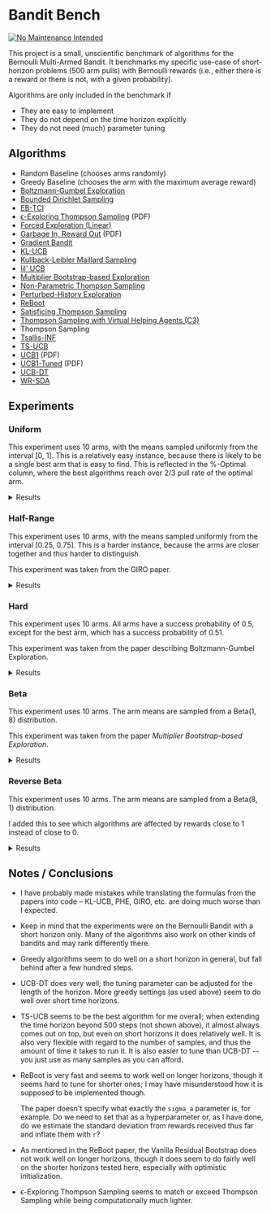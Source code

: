 # Bandit Bench

[![No Maintenance Intended](http://unmaintained.tech/badge.svg)](http://unmaintained.tech/)

This project is a small, unscientific benchmark of algorithms for the Bernoulli
Multi-Armed Bandit. It benchmarks my specific use-case of short-horizon problems
(500 arm pulls) with Bernoulli rewards (i.e., either there is a reward or there
is not, with a given probability).

Algorithms are only included in the benchmark if

- They are easy to implement
- They do not depend on the time horizon explicitly
- They do not need (much) parameter tuning

## Algorithms

- Random Baseline (chooses arms randomly)
- Greedy Baseline (chooses the arm with the maximum average reward)
- [Boltzmann-Gumbel Exploration](https://arxiv.org/abs/1705.10257)
- [Bounded Dirichlet Sampling](https://arxiv.org/abs/2111.09724)
- [EB-TCI](https://arxiv.org/abs/2206.05979)
- [ϵ-Exploring Thompson Sampling](https://proceedings.mlr.press/v202/jin23b/jin23b.pdf) (PDF)
- [Forced Exploration (Linear)](https://arxiv.org/abs/2312.07285)
- [Garbage In, Reward Out](http://proceedings.mlr.press/v97/kveton19a/kveton19a.pdf) (PDF)
- [Gradient Bandit](https://arxiv.org/abs/2402.17235)
- [KL-UCB](https://arxiv.org/abs/1102.2490)
- [Kullback-Leibler Maillard Sampling](https://arxiv.org/abs/2304.14989)
- [lil' UCB](https://arxiv.org/abs/1312.7308)
- [Multiplier Bootstrap-based Exploration](https://arxiv.org/abs/2302.01543)
- [Non-Parametric Thompson Sampling](https://proceedings.mlr.press/v117/riou20a.html)
- [Perturbed-History Exploration](https://arxiv.org/abs/1902.10089)
- [ReBoot](https://arxiv.org/abs/2002.08436)
- [Satisficing Thompson Sampling](https://arxiv.org/abs/1704.09028)
- [Thompson Sampling with Virtual Helping Agents (C3)](https://arxiv.org/abs/2209.08197)
- Thompson Sampling
- [Tsallis-INF](https://arxiv.org/abs/1807.07623)
- [TS-UCB](https://arxiv.org/abs/2006.06372)
- [UCB1](https://homes.di.unimi.it/~cesabian/Pubblicazioni/ml-02.pdf) (PDF)
- [UCB1-Tuned](https://homes.di.unimi.it/~cesabian/Pubblicazioni/ml-02.pdf) (PDF)
- [UCB-DT](https://arxiv.org/abs/2110.02690)
- [WR-SDA](https://arxiv.org/abs/2010.14323)

## Experiments

### Uniform

This experiment uses 10 arms, with the means sampled uniformly from the interval
[0, 1]. This is a relatively easy instance, because there is likely to be a
single best arm that is easy to find. This is reflected in the %-Optimal column,
where the best algorithms reach over 2/3 pull rate of the optimal arm.

<details>
<summary>Results</summary>

<!-- `> cat uniform.md` -->
<!-- BEGIN mdsh -->
| Algorithm                                                   | %-Optimal | Regret (Mean) | Regret (Median Absolute Deviation) |  Time  |
| ----------------------------------------------------------- | --------: | ------------: | ---------------------------------: | :----: |
| Vanilla Residual Bootstrap (init=1)                         |     73.31 |       16.9644 |                             3.0372 | 0.04s  |
| TS-UCB (100 samples)                                        |     72.43 |       17.4061 |                             3.2706 | 11.61s |
| TS-UCB (10 samples)                                         |     72.88 |       17.8546 |                             3.5976 | 1.17s  |
| UCB-DT (γ=1.00)                                             |     70.73 |       18.2706 |                             2.5295 | 0.51s  |
| UCB-DT (γ=0.90)                                             |     73.02 |       18.3178 |                             2.4600 | 0.51s  |
| UCB-DT (γ=0.95)                                             |     72.98 |       18.3323 |                             2.4505 | 0.51s  |
| UCB-DT (γ=0.75)                                             |     72.98 |       18.3605 |                             2.4852 | 0.52s  |
| Vanilla Residual Bootstrap (init=5)                         |     74.14 |       18.3977 |                             4.6928 | 0.04s  |
| Vanilla Residual Bootstrap (init=0)                         |     70.53 |       18.4180 |                             2.5125 | 0.05s  |
| ReBoot (r=0.50)                                             |     69.90 |       18.5399 |                             2.5231 | 0.04s  |
| ReBoot (r=0.25)                                             |     69.10 |       18.8862 |                             2.4942 | 0.05s  |
| ReBoot (r=0.90)                                             |     70.89 |       19.0026 |                             2.8707 | 0.04s  |
| ReBoot (r=1.00)                                             |     70.75 |       19.6511 |                             2.9337 | 0.04s  |
| Greedy                                                      |     67.48 |       19.7483 |                             2.4973 | 0.03s  |
| TS-UCB (1 samples)                                          |     72.28 |       19.9767 |                             5.3785 | 0.14s  |
| Thompson Sampling with Virtual Helping Agents (Combiner C3) |     63.36 |       21.1298 |                             6.2710 | 4.02s  |
| WR-SDA                                                      |     67.66 |       23.8199 |                             5.0460 | 0.35s  |
| Optimistic Thompson Sampling                                |     69.69 |       25.4924 |                             7.1978 | 0.17s  |
| Multiplier Bootstrap-based Exploration                      |     67.82 |       26.0614 |                             3.6393 | 0.99s  |
| ReBoot (r=1.50)                                             |     70.37 |       26.4939 |                             3.5531 | 0.04s  |
| ϵ-Exploring Thompson Sampling                               |     64.31 |       27.5471 |                             8.9868 | 0.03s  |
| Thompson Sampling                                           |     67.00 |       28.9445 |                             7.1632 | 0.13s  |
| Satisficing Thompson Sampling (ϵ=0.005)                     |     66.88 |       29.0225 |                             7.0900 | 0.17s  |
| Satisficing Thompson Sampling (ϵ=0.010)                     |     66.49 |       29.3398 |                             6.9895 | 0.17s  |
| KL-UCB                                                      |     67.56 |       29.6893 |                             7.4957 | 1.39s  |
| ReBoot (r=1.70)                                             |     68.47 |       31.4177 |                             3.6511 | 0.04s  |
| UCB1-Tuned                                                  |     62.81 |       31.7769 |                             3.6345 | 0.07s  |
| Non-Parametric Thompson Sampling                            |     64.59 |       33.8504 |                             7.0679 | 0.68s  |
| Bounded Dirichlet Sampling                                  |     64.70 |       34.2376 |                             7.1518 | 0.34s  |
| Satisficing Thompson Sampling (ϵ=0.050)                     |     58.20 |       34.9791 |                             6.9401 | 0.17s  |
| Kullback-Leibler Maillard Sampling                          |     60.53 |       37.5467 |                             8.4138 | 0.11s  |
| Perturbed-History Exploration (a=1.1)                       |     57.78 |       37.8970 |                             5.6488 | 0.13s  |
| ReBoot (r=2.10)                                             |     63.19 |       42.4910 |                             4.3076 | 0.04s  |
| Satisficing Thompson Sampling (ϵ=0.100)                     |     44.92 |       44.1840 |                            10.6738 | 0.17s  |
| Garbage In, Reward Out (a=0.10)                             |     57.08 |       44.4496 |                             4.8697 | 0.14s  |
| lil' UCB (δ=0.100)                                          |     52.87 |       44.9486 |                             5.5879 | 0.08s  |
| Tsallis-INF                                                 |     55.26 |       46.5441 |                             5.8549 | 0.21s  |
| Garbage In, Reward Out (a=0.33)                             |     51.88 |       51.5502 |                             5.3784 | 0.17s  |
| EB-TCI                                                      |     42.95 |       56.0202 |                            16.1098 | 0.07s  |
| Perturbed-History Exploration (a=2.1)                       |     48.19 |       56.7164 |                             6.0494 | 0.16s  |
| lil' UCB (δ=0.010)                                          |     44.60 |       62.4201 |                             6.5913 | 0.08s  |
| Garbage In, Reward Out (a=1.00)                             |     43.64 |       66.8026 |                             7.0771 | 0.19s  |
| Boltzmann-Gumbel Exploration                                |     44.52 |       69.1820 |                             6.7076 | 0.07s  |
| lil' UCB (δ=0.001)                                          |     39.59 |       74.2236 |                             8.0274 | 0.09s  |
| UCB1                                                        |     34.84 |       87.3965 |                            10.1205 | 0.05s  |
| Gradient Bandit                                             |     30.56 |      111.1047 |                            17.4381 | 0.08s  |
| Gradient Bandit (with baseline)                             |     31.78 |      114.0673 |                            11.6366 | 0.07s  |
| Forced Exploration                                          |     39.67 |      120.7367 |                            16.8185 | 0.02s  |
| Random                                                      |      9.99 |      205.0580 |                            30.3100 | 0.01s  |
<!-- END mdsh -->

</details>

### Half-Range

This experiment uses 10 arms, with the means sampled uniformly from the interval
\[0.25, 0.75\]. This is a harder instance, because the arms are closer together
and thus harder to distinguish.

This experiment was taken from the GIRO paper.

<details>
<summary>Results</summary>

<!-- `> cat half_range.md` -->
<!-- BEGIN mdsh -->
| Algorithm                                                   | %-Optimal | Regret (Mean) | Regret (Median Absolute Deviation) |  Time  |
| ----------------------------------------------------------- | --------: | ------------: | ---------------------------------: | :----: |
| Vanilla Residual Bootstrap (init=1)                         |     45.94 |       24.6010 |                             6.5389 | 0.04s  |
| UCB-DT (γ=0.90)                                             |     44.11 |       25.7379 |                             7.1522 | 0.53s  |
| UCB-DT (γ=0.95)                                             |     44.07 |       25.7444 |                             7.1627 | 0.53s  |
| UCB-DT (γ=0.75)                                             |     44.20 |       25.7518 |                             7.1508 | 0.53s  |
| Thompson Sampling with Virtual Helping Agents (Combiner C3) |     44.83 |       26.7704 |                             8.7872 | 1.87s  |
| TS-UCB (100 samples)                                        |     44.83 |       27.4483 |                             6.6267 | 11.68s |
| Vanilla Residual Bootstrap (init=0)                         |     39.98 |       27.7827 |                             9.2352 | 0.04s  |
| ReBoot (r=1.00)                                             |     41.18 |       27.8871 |                             8.3985 | 0.04s  |
| ReBoot (r=0.25)                                             |     39.43 |       27.9227 |                             9.4988 | 0.05s  |
| Greedy                                                      |     39.00 |       28.0151 |                             9.7636 | 0.03s  |
| ReBoot (r=0.90)                                             |     40.63 |       28.0172 |                             8.8135 | 0.04s  |
| UCB-DT (γ=1.00)                                             |     39.38 |       28.0689 |                             9.7290 | 0.52s  |
| ReBoot (r=0.50)                                             |     39.52 |       28.0805 |                             9.6491 | 0.04s  |
| TS-UCB (10 samples)                                         |     45.12 |       28.1337 |                             6.0061 | 1.18s  |
| Vanilla Residual Bootstrap (init=5)                         |     43.54 |       30.2281 |                             6.9636 | 0.04s  |
| ϵ-Exploring Thompson Sampling                               |     41.08 |       30.8109 |                             9.0357 | 0.04s  |
| Multiplier Bootstrap-based Exploration                      |     42.47 |       30.9818 |                             6.6402 | 1.00s  |
| TS-UCB (1 samples)                                          |     42.42 |       31.6765 |                             6.1443 | 0.14s  |
| ReBoot (r=1.50)                                             |     42.27 |       31.7111 |                             6.1746 | 0.04s  |
| WR-SDA                                                      |     38.17 |       34.3574 |                             7.8687 | 0.55s  |
| ReBoot (r=1.70)                                             |     39.81 |       35.3730 |                             6.1512 | 0.04s  |
| UCB1-Tuned                                                  |     39.23 |       36.0362 |                             5.7070 | 0.07s  |
| Optimistic Thompson Sampling                                |     37.57 |       38.4989 |                             7.1213 | 0.18s  |
| Thompson Sampling                                           |     35.68 |       40.6934 |                             7.4756 | 0.13s  |
| Satisficing Thompson Sampling (ϵ=0.005)                     |     35.61 |       40.7462 |                             7.4738 | 0.17s  |
| Satisficing Thompson Sampling (ϵ=0.010)                     |     35.54 |       40.8342 |                             7.6058 | 0.17s  |
| ReBoot (r=2.10)                                             |     36.02 |       41.5702 |                             6.5876 | 0.04s  |
| Perturbed-History Exploration (a=1.1)                       |     34.15 |       42.4480 |                             7.6337 | 0.15s  |
| KL-UCB                                                      |     35.22 |       42.8549 |                             6.2878 | 1.48s  |
| EB-TCI                                                      |     30.68 |       43.1680 |                             8.8295 | 0.07s  |
| Satisficing Thompson Sampling (ϵ=0.050)                     |     33.15 |       43.2663 |                             8.0491 | 0.17s  |
| Non-Parametric Thompson Sampling                            |     33.66 |       43.8953 |                             7.4578 | 0.70s  |
| Bounded Dirichlet Sampling                                  |     33.37 |       44.9539 |                             7.9732 | 0.43s  |
| Garbage In, Reward Out (a=0.10)                             |     32.82 |       44.9909 |                             7.5012 | 0.17s  |
| Tsallis-INF                                                 |     33.02 |       45.9683 |                             8.4113 | 0.22s  |
| lil' UCB (δ=0.100)                                          |     32.27 |       46.6215 |                             6.6925 | 0.08s  |
| Kullback-Leibler Maillard Sampling                          |     30.15 |       48.1212 |                             8.2677 | 0.12s  |
| Satisficing Thompson Sampling (ϵ=0.100)                     |     27.97 |       48.1233 |                            10.0095 | 0.17s  |
| Garbage In, Reward Out (a=0.33)                             |     30.19 |       49.2192 |                             8.0236 | 0.19s  |
| Perturbed-History Exploration (a=2.1)                       |     28.34 |       52.5133 |                             8.3130 | 0.17s  |
| lil' UCB (δ=0.010)                                          |     26.26 |       57.2169 |                             8.1942 | 0.08s  |
| Garbage In, Reward Out (a=1.00)                             |     25.47 |       58.0660 |                             8.8999 | 0.20s  |
| Boltzmann-Gumbel Exploration                                |     25.93 |       58.3994 |                             8.7698 | 0.08s  |
| lil' UCB (δ=0.001)                                          |     23.15 |       63.1709 |                             9.1364 | 0.08s  |
| Forced Exploration                                          |     27.38 |       65.0601 |                             9.4003 | 0.02s  |
| UCB1                                                        |     20.65 |       68.4993 |                            10.1090 | 0.05s  |
| Gradient Bandit                                             |     19.16 |       75.6775 |                            12.1688 | 0.08s  |
| Gradient Bandit (with baseline)                             |     18.70 |       77.4743 |                            10.5750 | 0.07s  |
| Random                                                      |      9.99 |      102.5290 |                            15.1550 | 0.01s  |
<!-- END mdsh -->

</details>

### Hard

This experiment uses 10 arms. All arms have a success probability of 0.5, except
for the best arm, which has a success probability of 0.51.

This experiment was taken from the paper describing Boltzmann-Gumbel Exploration.

<details>
<summary>Results</summary>

<!-- `> cat hard.md` -->
<!-- BEGIN mdsh -->
| Algorithm                                                   | %-Optimal | Regret (Mean) | Regret (Median Absolute Deviation) |  Time  |
| ----------------------------------------------------------- | --------: | ------------: | ---------------------------------: | :----: |
| Greedy                                                      |     16.60 |        4.1700 |                             0.0100 | 0.03s  |
| ReBoot (r=0.25)                                             |     14.23 |        4.2883 |                             0.0200 | 0.05s  |
| Vanilla Residual Bootstrap (init=0)                         |     13.97 |        4.3017 |                             0.0600 | 0.04s  |
| ϵ-Exploring Thompson Sampling                               |     13.52 |        4.3242 |                             0.1100 | 0.04s  |
| UCB-DT (γ=0.90)                                             |     13.15 |        4.3424 |                             0.0100 | 0.53s  |
| UCB-DT (γ=0.95)                                             |     13.15 |        4.3424 |                             0.0100 | 0.53s  |
| UCB-DT (γ=1.00)                                             |     13.07 |        4.3464 |                             0.0200 | 0.53s  |
| ReBoot (r=0.50)                                             |     13.07 |        4.3467 |                             0.0200 | 0.05s  |
| Forced Exploration                                          |     13.05 |        4.3476 |                             0.1900 | 0.02s  |
| UCB-DT (γ=0.75)                                             |     12.93 |        4.3535 |                             0.0100 | 0.53s  |
| Vanilla Residual Bootstrap (init=1)                         |     12.84 |        4.3582 |                             0.1700 | 0.04s  |
| ReBoot (r=0.90)                                             |     12.62 |        4.3688 |                             0.1300 | 0.05s  |
| ReBoot (r=1.00)                                             |     12.46 |        4.3769 |                             0.1800 | 0.04s  |
| TS-UCB (100 samples)                                        |     12.06 |        4.3971 |                             0.2500 | 11.74s |
| ReBoot (r=1.50)                                             |     11.62 |        4.4190 |                             0.3800 | 0.04s  |
| TS-UCB (10 samples)                                         |     11.58 |        4.4209 |                             0.4400 | 1.19s  |
| Vanilla Residual Bootstrap (init=5)                         |     11.51 |        4.4247 |                             0.4400 | 0.04s  |
| EB-TCI                                                      |     11.50 |        4.4250 |                             0.4400 | 0.08s  |
| Multiplier Bootstrap-based Exploration                      |     11.49 |        4.4257 |                             0.2500 | 1.00s  |
| Thompson Sampling with Virtual Helping Agents (Combiner C3) |     11.48 |        4.4258 |                             0.4000 | 0.74s  |
| WR-SDA                                                      |     11.44 |        4.4278 |                             0.3200 | 0.37s  |
| ReBoot (r=1.70)                                             |     11.34 |        4.4332 |                             0.4200 | 0.04s  |
| TS-UCB (1 samples)                                          |     11.26 |        4.4368 |                             0.4600 | 0.14s  |
| Optimistic Thompson Sampling                                |     11.26 |        4.4371 |                             0.4400 | 0.18s  |
| Tsallis-INF                                                 |     11.25 |        4.4377 |                             0.2900 | 0.22s  |
| ReBoot (r=2.10)                                             |     11.24 |        4.4380 |                             0.4200 | 0.05s  |
| Non-Parametric Thompson Sampling                            |     11.22 |        4.4391 |                             0.4100 | 0.71s  |
| Thompson Sampling                                           |     11.21 |        4.4397 |                             0.4300 | 0.14s  |
| Satisficing Thompson Sampling (ϵ=0.005)                     |     11.20 |        4.4398 |                             0.4400 | 0.18s  |
| Satisficing Thompson Sampling (ϵ=0.010)                     |     11.20 |        4.4401 |                             0.4400 | 0.17s  |
| Perturbed-History Exploration (a=1.1)                       |     11.20 |        4.4402 |                             0.4300 | 0.16s  |
| Garbage In, Reward Out (a=0.10)                             |     11.19 |        4.4404 |                             0.4200 | 0.18s  |
| Satisficing Thompson Sampling (ϵ=0.050)                     |     11.15 |        4.4426 |                             0.4100 | 0.17s  |
| Garbage In, Reward Out (a=0.33)                             |     11.08 |        4.4462 |                             0.3700 | 0.19s  |
| KL-UCB                                                      |     11.06 |        4.4468 |                             0.3000 | 1.48s  |
| Perturbed-History Exploration (a=2.1)                       |     10.95 |        4.4524 |                             0.3300 | 0.18s  |
| Kullback-Leibler Maillard Sampling                          |     10.94 |        4.4530 |                             0.3300 | 0.12s  |
| lil' UCB (δ=0.100)                                          |     10.92 |        4.4539 |                             0.2800 | 0.08s  |
| Bounded Dirichlet Sampling                                  |     10.91 |        4.4545 |                             0.2900 | 0.39s  |
| UCB1-Tuned                                                  |     10.82 |        4.4591 |                             0.4600 | 0.07s  |
| Satisficing Thompson Sampling (ϵ=0.100)                     |     10.78 |        4.4612 |                             0.3100 | 0.18s  |
| lil' UCB (δ=0.010)                                          |     10.75 |        4.4625 |                             0.2500 | 0.08s  |
| Boltzmann-Gumbel Exploration                                |     10.73 |        4.4636 |                             0.2600 | 0.07s  |
| Garbage In, Reward Out (a=1.00)                             |     10.72 |        4.4642 |                             0.2600 | 0.21s  |
| lil' UCB (δ=0.001)                                          |     10.59 |        4.4707 |                             0.1700 | 0.08s  |
| UCB1                                                        |     10.26 |        4.4872 |                             0.1300 | 0.04s  |
| Gradient Bandit (with baseline)                             |     10.23 |        4.4885 |                             0.1100 | 0.07s  |
| Gradient Bandit                                             |     10.18 |        4.4912 |                             0.1300 | 0.08s  |
| Random                                                      |      9.98 |        4.5008 |                             0.0400 | 0.01s  |
<!-- END mdsh -->

</details>

### Beta

This experiment uses 10 arms. The arm means are sampled from a Beta(1, 8) distribution.

This experiment was taken from the paper *Multiplier Bootstrap-based Exploration*.

<details>
<summary>Results</summary>

<!-- `> cat beta.md` -->
<!-- BEGIN mdsh -->
| Algorithm                                                   | %-Optimal | Regret (Mean) | Regret (Median Absolute Deviation) |  Time  |
| ----------------------------------------------------------- | --------: | ------------: | ---------------------------------: | :----: |
| Vanilla Residual Bootstrap (init=1)                         |     56.71 |       22.3221 |                             4.6914 | 0.05s  |
| ReBoot (r=1.00)                                             |     55.00 |       22.7015 |                             5.7422 | 0.05s  |
| UCB-DT (γ=0.75)                                             |     55.00 |       22.7051 |                             6.0302 | 0.50s  |
| UCB-DT (γ=0.95)                                             |     54.67 |       22.8374 |                             6.0357 | 0.50s  |
| UCB-DT (γ=0.90)                                             |     54.53 |       22.8662 |                             6.0630 | 0.50s  |
| UCB-DT (γ=1.00)                                             |     53.44 |       22.9767 |                             7.3694 | 0.49s  |
| ReBoot (r=0.90)                                             |     53.45 |       23.1910 |                             6.5038 | 0.05s  |
| Thompson Sampling with Virtual Helping Agents (Combiner C3) |     56.91 |       23.2902 |                             7.1493 | 2.84s  |
| TS-UCB (100 samples)                                        |     56.19 |       25.1924 |                             4.4774 | 12.54s |
| ReBoot (r=1.50)                                             |     55.33 |       25.5983 |                             4.8770 | 0.05s  |
| Multiplier Bootstrap-based Exploration                      |     54.92 |       25.7531 |                             5.7460 | 1.01s  |
| TS-UCB (10 samples)                                         |     54.99 |       26.7554 |                             4.4802 | 1.27s  |
| ReBoot (r=1.70)                                             |     54.15 |       27.8226 |                             5.3817 | 0.05s  |
| TS-UCB (1 samples)                                          |     52.72 |       29.8275 |                             5.0292 | 0.15s  |
| ReBoot (r=0.50)                                             |     44.19 |       30.2711 |                            12.3522 | 0.05s  |
| ReBoot (r=2.10)                                             |     51.74 |       32.4011 |                             6.6040 | 0.05s  |
| ϵ-Exploring Thompson Sampling                               |     44.70 |       33.6912 |                            12.4300 | 0.04s  |
| UCB1-Tuned                                                  |     48.78 |       34.1720 |                             5.7265 | 0.08s  |
| Vanilla Residual Bootstrap (init=5)                         |     48.61 |       35.5557 |                             5.6832 | 0.04s  |
| Optimistic Thompson Sampling                                |     47.54 |       36.0169 |                             6.2395 | 0.19s  |
| Garbage In, Reward Out (a=0.10)                             |     46.27 |       36.5880 |                             6.6192 | 0.14s  |
| Satisficing Thompson Sampling (ϵ=0.005)                     |     45.53 |       38.0235 |                             6.6411 | 0.18s  |
| Thompson Sampling                                           |     45.50 |       38.0338 |                             6.6413 | 0.14s  |
| Satisficing Thompson Sampling (ϵ=0.010)                     |     45.41 |       38.1336 |                             6.6271 | 0.18s  |
| KL-UCB                                                      |     45.13 |       38.3085 |                             5.9510 | 1.45s  |
| Vanilla Residual Bootstrap (init=0)                         |     38.13 |       39.3544 |                            19.2688 | 0.05s  |
| ReBoot (r=0.25)                                             |     37.92 |       39.3729 |                            19.8975 | 0.05s  |
| Non-Parametric Thompson Sampling                            |     44.28 |       39.6896 |                             6.8661 | 0.70s  |
| Greedy                                                      |     37.36 |       39.9645 |                            20.3130 | 0.03s  |
| Bounded Dirichlet Sampling                                  |     44.03 |       40.2371 |                             6.7909 | 0.43s  |
| WR-SDA                                                      |     37.82 |       40.8505 |                            18.3470 | 0.67s  |
| Satisficing Thompson Sampling (ϵ=0.050)                     |     41.92 |       41.3247 |                             7.3104 | 0.18s  |
| Kullback-Leibler Maillard Sampling                          |     41.32 |       41.7427 |                             7.4157 | 0.12s  |
| Perturbed-History Exploration (a=1.1)                       |     41.26 |       43.0633 |                             7.6161 | 0.16s  |
| Garbage In, Reward Out (a=0.33)                             |     38.72 |       46.2679 |                             7.9517 | 0.18s  |
| Satisficing Thompson Sampling (ϵ=0.100)                     |     33.92 |       48.8980 |                             9.5939 | 0.19s  |
| lil' UCB (δ=0.100)                                          |     36.67 |       49.0887 |                             7.5057 | 0.09s  |
| Perturbed-History Exploration (a=2.1)                       |     33.06 |       54.2431 |                             9.6641 | 0.19s  |
| Tsallis-INF                                                 |     32.65 |       55.1568 |                            11.1605 | 0.24s  |
| Forced Exploration                                          |     33.93 |       58.8258 |                            16.0080 | 0.03s  |
| EB-TCI                                                      |     24.85 |       58.9761 |                            22.9968 | 0.08s  |
| Garbage In, Reward Out (a=1.00)                             |     29.74 |       58.9955 |                            11.3563 | 0.22s  |
| Boltzmann-Gumbel Exploration                                |     30.21 |       59.0762 |                            11.4529 | 0.08s  |
| lil' UCB (δ=0.010)                                          |     29.49 |       59.3792 |                            11.2005 | 0.09s  |
| lil' UCB (δ=0.001)                                          |     25.59 |       65.3146 |                            14.4606 | 0.09s  |
| UCB1                                                        |     22.44 |       70.4627 |                            16.8609 | 0.05s  |
| Gradient Bandit                                             |     20.43 |       75.0125 |                            17.3070 | 0.08s  |
| Gradient Bandit (with baseline)                             |     20.06 |       75.7085 |                            17.5892 | 0.08s  |
| Random                                                      |      9.99 |       94.2791 |                            25.9206 | 0.01s  |
<!-- END mdsh -->

</details>

### Reverse Beta

This experiment uses 10 arms. The arm means are sampled from a Beta(8, 1) distribution.

I added this to see which algorithms are affected by rewards close to 1 instead of close to 0.

<details>
<summary>Results</summary>

<!-- `> cat reverse_beta.md` -->
<!-- BEGIN mdsh -->
| Algorithm                                                   | %-Optimal | Regret (Mean) | Regret (Median Absolute Deviation) |  Time  |
| ----------------------------------------------------------- | --------: | ------------: | ---------------------------------: | :----: |
| TS-UCB (100 samples)                                        |     58.71 |        7.4481 |                             2.1886 | 11.86s |
| TS-UCB (10 samples)                                         |     57.79 |        7.8999 |                             1.9148 | 1.20s  |
| TS-UCB (1 samples)                                          |     57.53 |        8.3487 |                             1.7839 | 0.15s  |
| Vanilla Residual Bootstrap (init=5)                         |     54.98 |        8.6023 |                             1.5733 | 0.04s  |
| Vanilla Residual Bootstrap (init=1)                         |     54.29 |        8.6730 |                             1.5690 | 0.04s  |
| UCB-DT (γ=1.00)                                             |     55.22 |        8.6731 |                             1.5458 | 0.53s  |
| ReBoot (r=0.50)                                             |     53.85 |        8.7544 |                             1.5784 | 0.05s  |
| Vanilla Residual Bootstrap (init=0)                         |     53.82 |        8.7563 |                             1.5834 | 0.05s  |
| UCB-DT (γ=0.90)                                             |     55.32 |        8.7670 |                             1.5465 | 0.53s  |
| UCB-DT (γ=0.95)                                             |     55.25 |        8.7822 |                             1.5484 | 0.53s  |
| ReBoot (r=0.25)                                             |     53.65 |        8.7916 |                             1.5797 | 0.05s  |
| ReBoot (r=0.90)                                             |     54.52 |        8.8017 |                             1.5919 | 0.05s  |
| Greedy                                                      |     53.46 |        8.8426 |                             1.5877 | 0.03s  |
| UCB-DT (γ=0.75)                                             |     55.50 |        8.8734 |                             1.5938 | 0.53s  |
| ReBoot (r=1.00)                                             |     54.58 |        8.9873 |                             1.6223 | 0.05s  |
| Optimistic Thompson Sampling                                |     55.57 |        9.3600 |                             3.3451 | 0.18s  |
| WR-SDA                                                      |     52.20 |       10.4022 |                             2.8202 | 0.21s  |
| ϵ-Exploring Thompson Sampling                               |     44.32 |       11.1621 |                             4.2373 | 0.04s  |
| KL-UCB                                                      |     51.72 |       11.7599 |                             3.6028 | 1.21s  |
| Thompson Sampling                                           |     48.36 |       12.6305 |                             2.8003 | 0.14s  |
| Thompson Sampling with Virtual Helping Agents (Combiner C3) |     36.88 |       12.6832 |                             4.2582 | 2.43s  |
| ReBoot (r=1.50)                                             |     50.83 |       12.6931 |                             2.2936 | 0.05s  |
| Satisficing Thompson Sampling (ϵ=0.005)                     |     48.28 |       12.7174 |                             2.8361 | 0.18s  |
| Satisficing Thompson Sampling (ϵ=0.010)                     |     46.43 |       13.2106 |                             2.8578 | 0.18s  |
| Non-Parametric Thompson Sampling                            |     47.42 |       13.7743 |                             4.3390 | 0.71s  |
| Bounded Dirichlet Sampling                                  |     45.50 |       14.7444 |                             4.6974 | 0.37s  |
| ReBoot (r=1.70)                                             |     48.26 |       14.9293 |                             2.5980 | 0.05s  |
| Kullback-Leibler Maillard Sampling                          |     43.49 |       15.3254 |                             5.1663 | 0.11s  |
| Multiplier Bootstrap-based Exploration                      |     37.02 |       17.2756 |                             2.6160 | 1.01s  |
| Satisficing Thompson Sampling (ϵ=0.050)                     |     27.59 |       18.2837 |                             5.3096 | 0.18s  |
| ReBoot (r=2.10)                                             |     42.67 |       19.2490 |                             3.3197 | 0.05s  |
| EB-TCI                                                      |     35.83 |       20.0130 |                             5.2114 | 0.07s  |
| UCB1-Tuned                                                  |     25.26 |       23.1257 |                             3.4924 | 0.08s  |
| Tsallis-INF                                                 |     26.49 |       23.5590 |                             4.3226 | 0.21s  |
| Satisficing Thompson Sampling (ϵ=0.100)                     |     17.38 |       25.0755 |                             9.0207 | 0.17s  |
| Perturbed-History Exploration (a=1.1)                       |     24.23 |       25.1162 |                             4.2813 | 0.17s  |
| Garbage In, Reward Out (a=0.10)                             |     25.73 |       25.2640 |                             4.0182 | 0.15s  |
| Garbage In, Reward Out (a=0.33)                             |     21.04 |       28.6989 |                             4.8275 | 0.20s  |
| lil' UCB (δ=0.100)                                          |     19.28 |       28.8759 |                             4.7214 | 0.08s  |
| Forced Exploration                                          |     31.25 |       30.1683 |                             5.7161 | 0.03s  |
| Perturbed-History Exploration (a=2.1)                       |     18.80 |       30.7373 |                             5.2197 | 0.19s  |
| lil' UCB (δ=0.010)                                          |     16.77 |       32.6000 |                             5.5344 | 0.08s  |
| Garbage In, Reward Out (a=1.00)                             |     17.31 |       32.8438 |                             5.6154 | 0.22s  |
| Boltzmann-Gumbel Exploration                                |     17.50 |       33.1221 |                             5.5971 | 0.08s  |
| lil' UCB (δ=0.001)                                          |     15.55 |       34.6643 |                             5.9113 | 0.08s  |
| UCB1                                                        |     14.58 |       36.5304 |                             6.3337 | 0.05s  |
| Gradient Bandit                                             |     13.75 |       39.9529 |                             8.1144 | 0.08s  |
| Gradient Bandit (with baseline)                             |     13.20 |       41.3526 |                             7.4311 | 0.08s  |
| Random                                                      |      9.97 |       49.8281 |                             9.9126 | 0.01s  |
<!-- END mdsh -->

</details>

## Notes / Conclusions

- I have probably made mistakes while translating the formulas from the papers
  into code – KL-UCB, PHE, GIRO, etc. are doing much worse than I expected.

- Keep in mind that the experiments were on the Bernoulli Bandit with a short
  horizon only. Many of the algorithms also work on other kinds of bandits and
  may rank differently there.

- Greedy algorithms seem to do well on a short horizon in general, but fall
  behind after a few hundred steps.

- UCB-DT does very well; the tuning parameter can be adjusted for the length
  of the horizon. More greedy settings (as used above) seem to do well over
  short time horizons.

- TS-UCB seems to be the best algorithm for me overall; when extending the time
  horizon beyond 500 steps (not shown above), it almost always comes out on top,
  but even on short horizons it does relatively well. It is also very flexible
  with regard to the number of samples, and thus the amount of time it takes to
  run it. It is also easier to tune than UCB-DT -- you just use as many samples
  as you can afford.

- ReBoot is very fast and seems to work well on longer horizons, though it seems
  hard to tune for shorter ones; I may have misunderstood how it is supposed to
  be implemented though.

  The paper doesn't specify what exactly the `sigma_a` parameter is, for
  example. Do we need to set that as a hyperparameter or, as I have done, do we
  estimate the standard deviation from rewards received thus far and inflate
  them with `r`?

- As mentioned in the ReBoot paper, the Vanilla Residual Bootstrap does not work
  well on longer horizons, though it does seem to do fairly well on the shorter
  horizons tested here, especially with optimistic initialization.

- ϵ-Exploring Thompson Sampling seems to match or exceed Thompson Sampling
  while being computationally much lighter.
